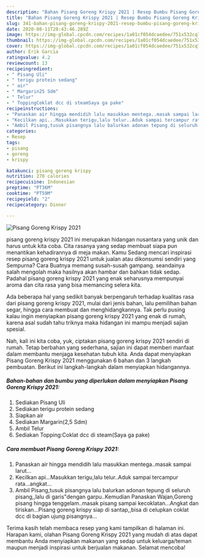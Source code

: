 ```yaml
---
description: "Bahan Pisang Goreng Krispy 2021 | Resep Bumbu Pisang Goreng Krispy 2021 Yang Enak Dan Mudah"
title: "Bahan Pisang Goreng Krispy 2021 | Resep Bumbu Pisang Goreng Krispy 2021 Yang Enak Dan Mudah"
slug: 341-bahan-pisang-goreng-krispy-2021-resep-bumbu-pisang-goreng-krispy-2021-yang-enak-dan-mudah
date: 2020-08-11T20:43:46.289Z
image: https://img-global.cpcdn.com/recipes/1a01cf054dcaedee/751x532cq70/pisang-goreng-krispy-2021-foto-resep-utama.jpg
thumbnail: https://img-global.cpcdn.com/recipes/1a01cf054dcaedee/751x532cq70/pisang-goreng-krispy-2021-foto-resep-utama.jpg
cover: https://img-global.cpcdn.com/recipes/1a01cf054dcaedee/751x532cq70/pisang-goreng-krispy-2021-foto-resep-utama.jpg
author: Erik Garcia
ratingvalue: 4.2
reviewcount: 13
recipeingredient:
- " Pisang Uli"
- " terigu protein sedang"
- " air"
- " Margarin25 Sdm"
- " Telur"
- " ToppingCoklat dcc di steamSaya ga pake"
recipeinstructions:
- "Panaskan air hingga mendidih lalu masukkan mentega..masak sampai larut..."
- "Kecilkan api...Masukkan terigu,lalu telur..Aduk sampai tercampur rata...angkat..."
- "Ambil Pisang,tusuk pisangnya lalu balurkan adonan tepung di seluruh pisang,,lalu di garis&#34;dengan garpu..Kemudian Panaskan Wajan,Goreng pisang hingga tenggelam..masak pisang sampai kecoklatan...Angkat dan tiriskan...Pisang goreng krispy siap di santap,,bisa di celupkan coklat dcc di bagian ujung pisangnya..."
categories:
- Resep
tags:
- pisang
- goreng
- krispy

katakunci: pisang goreng krispy 
nutrition: 270 calories
recipecuisine: Indonesian
preptime: "PT36M"
cooktime: "PT59M"
recipeyield: "2"
recipecategory: Dinner

---
```



![Pisang Goreng Krispy 2021](https://img-global.cpcdn.com/recipes/1a01cf054dcaedee/751x532cq70/pisang-goreng-krispy-2021-foto-resep-utama.jpg)


pisang goreng krispy 2021 ini merupakan hidangan nusantara yang unik dan harus untuk kita coba. Cita rasanya yang sedap membuat siapa pun menantikan kehadirannya di meja makan.
Kamu Sedang mencari inspirasi resep pisang goreng krispy 2021 untuk jualan atau dikonsumsi sendiri yang Sempurna? Cara Buatnya memang susah-susah gampang. seandainya salah mengolah maka hasilnya akan hambar dan bahkan tidak sedap. Padahal pisang goreng krispy 2021 yang enak seharusnya mempunyai aroma dan cita rasa yang bisa memancing selera kita.

Ada beberapa hal yang sedikit banyak berpengaruh terhadap kualitas rasa dari pisang goreng krispy 2021, mulai dari jenis bahan, lalu pemilihan bahan segar, hingga cara membuat dan menghidangkannya. Tak perlu pusing kalau ingin menyiapkan pisang goreng krispy 2021 yang enak di rumah, karena asal sudah tahu triknya maka hidangan ini mampu menjadi sajian spesial.




Nah, kali ini kita coba, yuk, ciptakan pisang goreng krispy 2021 sendiri di rumah. Tetap berbahan yang sederhana, sajian ini dapat memberi manfaat dalam membantu menjaga kesehatan tubuh kita. Anda dapat menyiapkan Pisang Goreng Krispy 2021 menggunakan 6 bahan dan 3 langkah pembuatan. Berikut ini langkah-langkah dalam menyiapkan hidangannya.

<!--inarticleads1-->

##### Bahan-bahan dan bumbu yang diperlukan dalam menyiapkan Pisang Goreng Krispy 2021:

1. Sediakan  Pisang Uli
1. Sediakan  terigu protein sedang
1. Siapkan  air
1. Sediakan  Margarin(2,5 Sdm)
1. Ambil  Telur
1. Sediakan  Topping:Coklat dcc di steam(Saya ga pake)




<!--inarticleads2-->

##### Cara membuat Pisang Goreng Krispy 2021:

1. Panaskan air hingga mendidih lalu masukkan mentega..masak sampai larut...
1. Kecilkan api...Masukkan terigu,lalu telur..Aduk sampai tercampur rata...angkat...
1. Ambil Pisang,tusuk pisangnya lalu balurkan adonan tepung di seluruh pisang,,lalu di garis&#34;dengan garpu..Kemudian Panaskan Wajan,Goreng pisang hingga tenggelam..masak pisang sampai kecoklatan...Angkat dan tiriskan...Pisang goreng krispy siap di santap,,bisa di celupkan coklat dcc di bagian ujung pisangnya...




Terima kasih telah membaca resep yang kami tampilkan di halaman ini. Harapan kami, olahan Pisang Goreng Krispy 2021 yang mudah di atas dapat membantu Anda menyiapkan makanan yang sedap untuk keluarga/teman maupun menjadi inspirasi untuk berjualan makanan. Selamat mencoba!
